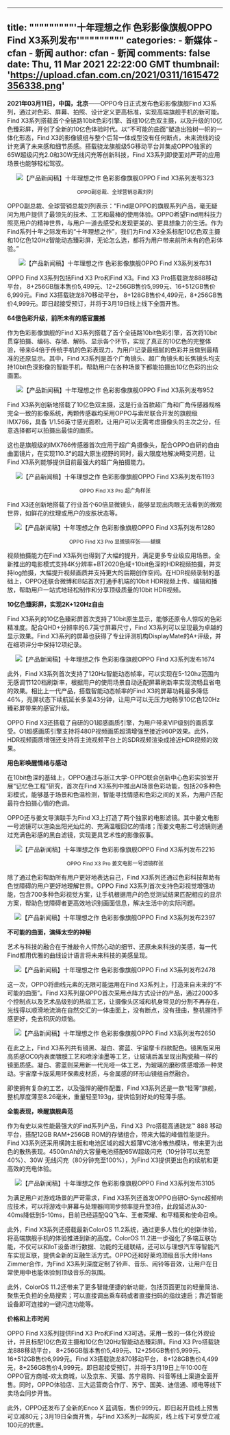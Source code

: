 
---
title: """""""""'十年理想之作 色彩影像旗舰OPPO Find X3系列发布'"""""""""
categories: 
    - 新媒体
    - cfan - 新闻
author: cfan - 新闻
comments: false
date: Thu, 11 Mar 2021 22:22:00 GMT
thumbnail: 'https://upload.cfan.com.cn/2021/0311/1615472356338.png'
---

<div>   
<p><strong style="text-indent: 2em;">2021年03月11日，中国，北京</strong><span style="text-indent: 2em;">——OPPO今日正式发布色彩影像旗舰Find X3系列，通过对色彩、屏幕、拍照、设计定义更高标准，实现高端旗舰手机的新可能。Find X3系列搭载首个全链路10bit色彩引擎、首组10亿色双主摄，以及升级的10亿色臻彩屏，开创了全新的10亿色体验时代。以“不可能的曲面”塑造出独树一帜的一体化形态，Find X3的影像镜组与整个后背一体成型没有任何断点，未来流线的设计充满了未来感和细节质感。搭载骁龙旗舰级5G移动平台并集成OPPO独家的65W超级闪充2.0和30W无线闪充等创新科技，Find X3系列即使面对严苛的应用场景也能够轻松驾驭。</span></p>
<p style="text-align:center;"><img src="https://upload.cfan.com.cn/2021/0311/1615472356338.png" border="0" alt="【产品新闻稿】十年理想之作 色彩影像旗舰OPPO Find X3系列发布323" referrerpolicy="no-referrer"></p>
<p style="text-align:center;font-size:12px;text-indent:0;"><span>OPPO副总裁、全球营销总裁刘列</span></p>
<p>OPPO副总裁、全球营销总裁刘列表示：“Find是OPPO的旗舰系列产品，毫无疑问为用户提供了最领先的技术、工艺和最棒的使用体验。OPPO希望Find用科技力照亮用户的精神世界，与用户一道去感受和发现更美的、更具想象力的生活。作为Find系列十年之际发布的“十年理想之作”，我们为Find X3全系标配10亿色双主摄和10亿色120Hz智能动态臻彩屏，无论怎么选，都将为用户带来前所未有的色彩体验。”</p>
<p style="text-align: center;"><img src="https://upload.cfan.com.cn/2021/0311/1615472377237.png" border="0" alt="【产品新闻稿】十年理想之作 色彩影像旗舰OPPO Find X3系列发布31" referrerpolicy="no-referrer"></p>
<p>OPPO Find X3系列包括Find X3 Pro和Find X3。Find X3 Pro搭载骁龙888移动平台， 8+256GB版本售价5,499元、12+256GB售价5,999元、16+512GB售价6,999元。Find X3搭载骁龙870移动平台， 8+128GB售价4,499元，8+256GB售价4,999元。即日起接受预订，并将于3月19日线上线下全面开售。</p>
<p><strong>64倍色彩升级，前所未有的感官震撼</strong></p>
<p>作为色彩影像旗舰的Find X3系列搭载了首个全链路10bit色彩引擎，首次将10bit贯穿拍摄、编码、存储、解码、显示各个环节，实现了真正的10亿色的完整体验，带来64倍于传统手机的色彩表现力，为用户记录最细腻的色彩并且做到最精准的还原显示。其中，Find X3系列是首个广角镜头、超广角镜头和长焦镜头均支持10bit色深影像的智能手机，帮助用户在各种场景下都能拍摄出10亿色彩的出众画面。</p>
<p style="text-align: center;"><img src="https://upload.cfan.com.cn/2021/0311/1615472406891.png" border="0" alt="【产品新闻稿】十年理想之作 色彩影像旗舰OPPO Find X3系列发布952" referrerpolicy="no-referrer"></p>
<p>Find X3系列创新地搭载了10亿色双主摄，这是行业首款超广角和广角传感器规格完全一致的影像系统，两颗传感器均采用OPPO与索尼联合开发的旗舰级IMX766，具备 1/1.56英寸感光面积，让用户可以无需考虑摄像头的主次之分，任意选择都可以拍摄出最佳的画质。</p>
<p>这也是旗舰级的IMX766传感器首次应用于超广角摄像头，配合OPPO自研的自由曲面镜片，在实现110.3°的超大原生视野的同时，最大限度地解决畸变问题，让Find X3系列能够提供目前最强大的超广角拍摄能力。</p>
<p style="text-align: center;"><img src="https://upload.cfan.com.cn/2021/0311/1615472416640.png" border="0" alt="【产品新闻稿】十年理想之作 色彩影像旗舰OPPO Find X3系列发布1193" referrerpolicy="no-referrer"></p>
<p style="text-align: center; font-size: 12px; text-indent: 0;"><span>OPPO Find X3 Pro 超广角样张</span></p>
<p>Find X3还创新地搭载了行业首个60倍显微镜头，能够呈现出肉眼无法看到的微观世界，如鲜花的纹理或用户的皮肤状态等。</p>
<p style="text-align: center;"><img src="https://upload.cfan.com.cn/2021/0311/1615472427883.png" border="0" alt="【产品新闻稿】十年理想之作 色彩影像旗舰OPPO Find X3系列发布1280" referrerpolicy="no-referrer"></p>
<p style="text-align: center; font-size: 12px; text-indent: 0;"><span>OPPO Find X3 Pro 显微镜样张——蝴蝶</span></p>
<p>视频拍摄能力在Find X3系列也得到了大幅的提升，满足更多专业级应用场景。全新推出的电影模式支持4K分辨率+BT2020色域+10bit色深的HDR视频拍摄，并支持log拍摄，大幅提升视频画质并支持更大的后期创作空间。在HDR视频录制的基础上，OPPO还联合微博和B站首次打通手机端的10bit HDR视频上传、编辑和播放，帮助用户一站式地轻松制作和分享顶级质量的10bit HDR视频。</p>
<p><strong>10亿色臻彩屏，实现2K+120Hz自由</strong></p>
<p>Find X3系列的10亿色臻彩屏首次支持了10bit原生显示，能够还原令人惊叹的色彩精准度。配合QHD+分辨率的6.7英寸屏幕尺寸，Find X3系列可以呈现最为卓越的显示效果。Find X3系列的屏幕也获得了专业评测机构DisplayMate的A+评级，并在细项评分中保持12项纪录。</p>
<p style="text-align: center;"><img src="https://upload.cfan.com.cn/2021/0311/1615472438882.png" border="0" alt="【产品新闻稿】十年理想之作 色彩影像旗舰OPPO Find X3系列发布1674" referrerpolicy="no-referrer"></p>
<p>此外，Find X3系列首次支持了120Hz智能动态帧率，可以实现在5-120hz范围内无感调节120档刷新率，根据用户的使用场景自动适配屏幕刷新率实现流畅且省电的效果。相比上一代产品，搭载智能动态帧率的Find X3的屏幕功耗最多降低46%，亮屏状态下续航延长多至43分钟，让用户可以无压力地畅享10亿色120Hz臻彩屏带来的感官升级。</p>
<p>OPPO Find X3还搭载了自研的O1超感画质引擎，为用户带来VIP级别的画质享受。O1超感画质引擎支持将480P视频画质超清增强至接近960P效果。此外，HDR视频画质增强还支持将主流视频平台上的SDR视频渲染成接近HDR视频的效果。</p>
<p><strong>用色彩唤醒情绪与感动</strong></p>
<p>在10bit色深的基础上，OPPO通过与浙江大学-OPPO联合创新中心色彩实验室开展“记忆色工程”研究，首次在Find X3系列中推出AI场景色彩功能，包括20多种色彩模式，能够基于场景和色温检测，智能寻找情感和色彩之间的关系，为用户匹配最符合拍摄心情的色调。</p>
<p>OPPO还与姜文导演联手为Find X3上打造了两个独家的电影滤镜。其中姜文电影一号滤镜可以渲染出阳光灿烂的、充满温暖回忆的情绪；而姜文电影二号滤镜则通过充满色彩感的黑白滤镜，实现更具艺术性的影像叙事。</p>
<p style="text-align: center;"><img src="https://upload.cfan.com.cn/2021/0311/1615472450309.png" border="0" alt="【产品新闻稿】十年理想之作 色彩影像旗舰OPPO Find X3系列发布2216" referrerpolicy="no-referrer"></p>
<p style="text-align: center; font-size: 12px; text-indent: 0;"><span>OPPO Find X3 Pro 姜文电影一号滤镜样张</span></p>
<p>除了通过色彩帮助所有用户更好地表达自己，Find X3系列还通过色彩科技帮助有色觉障碍的用户更好地理解世界。OPPO Find X3系列首次支持色彩视觉增强功能，包含700多种色彩视觉方案，让手机根据用户的色觉测试结果匹配相应的显示方案，帮助色觉障碍者更高效地识别画面信息，解决生活中的实际问题。</p>
<p style="text-align: center;"><img src="https://upload.cfan.com.cn/2021/0311/1615472473744.png" border="0" alt="【产品新闻稿】十年理想之作 色彩影像旗舰OPPO Find X3系列发布2397" referrerpolicy="no-referrer"></p>
<p><strong>不可能的曲面，演绎太空的神秘</strong></p>
<p>艺术与科技的融合在于推敲令人怦然心动的细节、还原未来科技的美感，每一代Find都用优雅的曲线设计语言将未来科技的美感呈现。</p>
<p style="text-align: center;"><img src="https://upload.cfan.com.cn/2021/0311/1615472486897.png" border="0" alt="【产品新闻稿】十年理想之作 色彩影像旗舰OPPO Find X3系列发布2478" referrerpolicy="no-referrer"></p>
<p>这一次，OPPO将曲线元素的无限可能运用在Find X3系列上，打造来自未来的“不可能的曲面”。Find X3系列是OPPO首次采用点阵方式设计的产品，通过2000多个控制点以及艺术品级别的热锻工艺，让摄像头区域和机身常见的分割不再存在，光线得以顺滑地流淌在自然交汇的一体曲面上，没有断点，没有扭曲，整机握持手感更好，免去积灰的烦恼。</p>
<p style="text-align: center;"><img src="https://upload.cfan.com.cn/2021/0311/1615472506660.png" border="0" alt="【产品新闻稿】十年理想之作 色彩影像旗舰OPPO Find X3系列发布2650" referrerpolicy="no-referrer"></p>
<p>在此之上，Find X3系列共有镜黑、凝白、雾蓝、宇宙摩卡四款配色。镜黑版采用高质感OC0内表面镀膜工艺和喷涂油墨等工艺，让玻璃后盖呈现出陶瓷釉一样的镜面质感。凝白、雾蓝则采用新一代光哑一体工艺，为玻璃的磨砂质感增添一种灵动。宇宙摩卡版采用环保素皮材质，与金属感的环形山镜组自然融合。</p>
<p>即使拥有复杂的工艺，以及强悍的硬件配置，Find X3系列还是一款“轻薄”旗舰，整机厚度薄至8.26毫米，重量轻至193g，提供恰到好处的轻薄手感。</p>
<p><strong>全能表现，唤醒旗舰典范</strong></p>
<p>作为有史以来性能最强大的Find系列产品，Find X3  Pro搭载高通骁龙™ 888 移动平台，搭配12GB RAM+256GB ROM的存储组合，带来大幅的峰值性能提升。Find X3系列还采用横跨主板和电池区域的超大超薄VC液冷散热模块，带来更为出色的散热表现。4500mAh的大容量电池搭配65W超级闪充（10分钟可以充至40%）、30W 无线闪充（80分钟充至100%），为Find X3提供更出色的续航和更高效的充电体验。</p>
<p style="text-align: center;"><img src="https://upload.cfan.com.cn/2021/0311/1615472518543.png" border="0" alt="【产品新闻稿】十年理想之作 色彩影像旗舰OPPO Find X3系列发布3105" referrerpolicy="no-referrer"></p>
<p>为满足用户对游戏场景的严苛需求，Find X3系列还首发OPPO自研O-Sync超频响应技术，可以将游戏中屏幕与处理器间同步频率提升至3倍，此段延迟从30-40ms降低到5-10ms，目前已经适配QQ飞车、王者荣耀、和平精英和使命召唤。</p>
<p>此外，Find X3系列还搭载最新ColorOS 11.2系统，通过更多人性化的创新体验，将高端旗舰手机的体验推进到新的高度。ColorOS 11.2进一步强化了多端互联功能，不仅可以和IoT设备进行数据、功能的无缝联结，还可以与理想汽车等智能汽车实现互联，提供全新的互融生活方式。OPPO还和好莱坞顶级音乐大师Hans Zimmer合作，为Find X3系列深度定制了铃声、音乐、闹铃等音效，让用户在日常使用中也能体验到顶级音乐的氛围。</p>
<p>此外，ColorOS 11.2还带来了更多智能便捷的新功能，包括页面更加的轻量简洁、聚焦无负担的全局搜索；可以直接调出乘车码或者直接扫码的指纹速启；靠近智能设备即可连接的一键闪连功能等。</p>
<p><strong>价格和上市时间</strong></p>
<p>OPPO Find X3系列提供Find X3 Pro和Find X3可选，采用一致的一体化外观设计，并且标配10亿色双主摄和10亿色120Hz智能动态臻彩屏。Find X3 Pro搭载骁龙888移动平台， 8+256GB版本售价5,499元、12+256GB售价5,999元、16+512GB售价6,999元。Find X3搭载骁龙870移动平台， 8+128GB售价4,499元，8+256GB售价4,999元，即日起接受预订，并将于3月19日上午10:00在OPPO官方商城-欢太商城，以及京东、天猫、苏宁易购、抖音等线上渠道全面开售。同时，OPPO体验店、三大运营商合作厅、苏宁、国美、迪信通、顺电等线下卖场会同步开售。</p>
<p>此外，OPPO还发布了全新的Enco X 蓝调版，售价999元，即日起开启线上预售可立减80元；3月19日全面开售，与Find X3系列一起购买，线上线下可享受立减100元的优惠。</p>　  
</div>
            